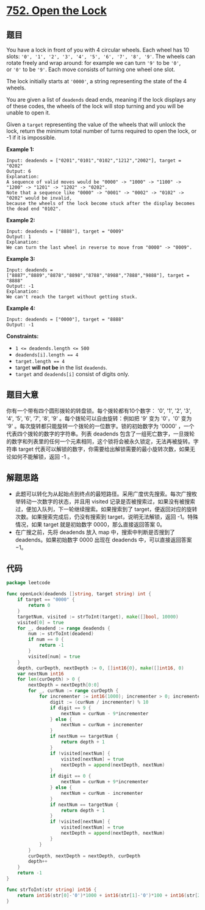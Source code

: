 # [752. Open the Lock](https://leetcode.com/problems/open-the-lock/)


## 题目

You have a lock in front of you with 4 circular wheels. Each wheel has 10 slots: `'0', '1', '2', '3', '4', '5', '6', '7', '8', '9'`. The wheels can rotate freely and wrap around: for example we can turn `'9'` to be `'0'`, or `'0'` to be `'9'`. Each move consists of turning one wheel one slot.

The lock initially starts at `'0000'`, a string representing the state of the 4 wheels.

You are given a list of `deadends` dead ends, meaning if the lock displays any of these codes, the wheels of the lock will stop turning and you will be unable to open it.

Given a `target` representing the value of the wheels that will unlock the lock, return the minimum total number of turns required to open the lock, or -1 if it is impossible.

**Example 1:**

```
Input: deadends = ["0201","0101","0102","1212","2002"], target = "0202"
Output: 6
Explanation:
A sequence of valid moves would be "0000" -> "1000" -> "1100" -> "1200" -> "1201" -> "1202" -> "0202".
Note that a sequence like "0000" -> "0001" -> "0002" -> "0102" -> "0202" would be invalid,
because the wheels of the lock become stuck after the display becomes the dead end "0102".

```

**Example 2:**

```
Input: deadends = ["8888"], target = "0009"
Output: 1
Explanation:
We can turn the last wheel in reverse to move from "0000" -> "0009".

```

**Example 3:**

```
Input: deadends = ["8887","8889","8878","8898","8788","8988","7888","9888"], target = "8888"
Output: -1
Explanation:
We can't reach the target without getting stuck.

```

**Example 4:**

```
Input: deadends = ["0000"], target = "8888"
Output: -1

```

**Constraints:**

- `1 <= deadends.length <= 500`
- `deadends[i].length == 4`
- `target.length == 4`
- target **will not be** in the list `deadends`.
- `target` and `deadends[i]` consist of digits only.

## 题目大意

你有一个带有四个圆形拨轮的转盘锁。每个拨轮都有10个数字： '0', '1', '2', '3', '4', '5', '6', '7', '8', '9' 。每个拨轮可以自由旋转：例如把 '9' 变为 '0'，'0' 变为 '9' 。每次旋转都只能旋转一个拨轮的一位数字。锁的初始数字为 '0000' ，一个代表四个拨轮的数字的字符串。列表 deadends 包含了一组死亡数字，一旦拨轮的数字和列表里的任何一个元素相同，这个锁将会被永久锁定，无法再被旋转。字符串 target 代表可以解锁的数字，你需要给出解锁需要的最小旋转次数，如果无论如何不能解锁，返回 -1 。

## 解题思路

- 此题可以转化为从起始点到终点的最短路径。采用广度优先搜索。每次广搜枚举转动一次数字的状态，并且用 visited 记录是否被搜索过，如果没有被搜索过，便加入队列，下一轮继续搜索。如果搜索到了 target，便返回对应的旋转次数。如果搜索完成后，仍没有搜索到 target，说明无法解锁，返回 -1。特殊情况，如果 target 就是初始数字 0000，那么直接返回答案 0。
- 在广搜之前，先将 deadends 放入 map 中，搜索中判断是否搜到了 deadends。如果初始数字 0000 出现在 deadends 中，可以直接返回答案 −1。

## 代码

```go
package leetcode

func openLock(deadends []string, target string) int {
    if target == "0000" {
        return 0
    }
    targetNum, visited := strToInt(target), make([]bool, 10000)
    visited[0] = true
    for _, deadend := range deadends {
        num := strToInt(deadend)
        if num == 0 {
            return -1
        }
        visited[num] = true
    }
    depth, curDepth, nextDepth := 0, []int16{0}, make([]int16, 0)
    var nextNum int16
    for len(curDepth) > 0 {
        nextDepth = nextDepth[0:0]
        for _, curNum := range curDepth {
            for incrementer := int16(1000); incrementer > 0; incrementer /= 10 {
                digit := (curNum / incrementer) % 10
                if digit == 9 {
                    nextNum = curNum - 9*incrementer
                } else {
                    nextNum = curNum + incrementer
                }
                if nextNum == targetNum {
                    return depth + 1
                }
                if !visited[nextNum] {
                    visited[nextNum] = true
                    nextDepth = append(nextDepth, nextNum)
                }
                if digit == 0 {
                    nextNum = curNum + 9*incrementer
                } else {
                    nextNum = curNum - incrementer
                }
                if nextNum == targetNum {
                    return depth + 1
                }
                if !visited[nextNum] {
                    visited[nextNum] = true
                    nextDepth = append(nextDepth, nextNum)
                }
            }
        }
        curDepth, nextDepth = nextDepth, curDepth
        depth++
    }
    return -1
}

func strToInt(str string) int16 {
    return int16(str[0]-'0')*1000 + int16(str[1]-'0')*100 + int16(str[2]-'0')*10 + int16(str[3]-'0')
}
```